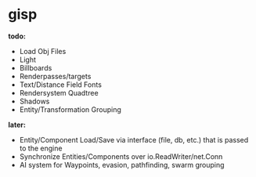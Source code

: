 # gisp

__todo:__
* Load Obj Files
* Light
* Billboards
* Renderpasses/targets
* Text/Distance Field Fonts
* Rendersystem Quadtree
* Shadows
* Entity/Transformation Grouping

__later:__
* Entity/Component Load/Save via interface (file, db, etc.) that is passed to the engine
* Synchronize Entities/Components over io.ReadWriter/net.Conn
* AI system for Waypoints, evasion, pathfinding, swarm grouping
